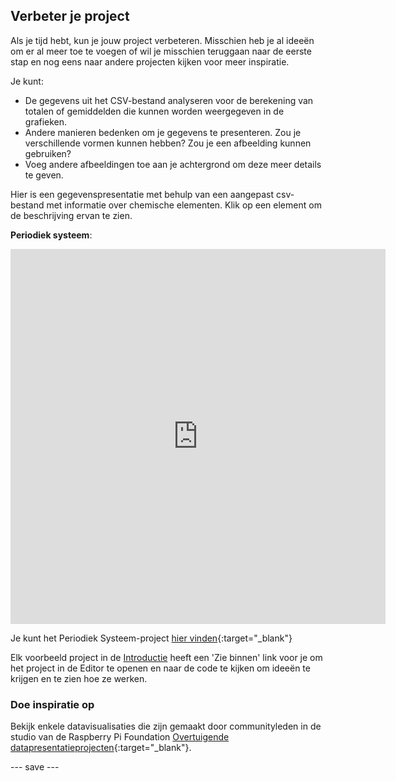 ## Verbeter je project

Als je tijd hebt, kun je jouw project verbeteren. Misschien heb je al ideeën om er al meer toe te voegen of wil je misschien teruggaan naar de eerste stap en nog eens naar andere projecten kijken voor meer inspiratie.

Je kunt:
- De gegevens uit het CSV-bestand analyseren voor de berekening van totalen of gemiddelden die kunnen worden weergegeven in de grafieken.
- Andere manieren bedenken om je gegevens te presenteren. Zou je verschillende vormen kunnen hebben? Zou je een afbeelding kunnen gebruiken?
- Voeg andere afbeeldingen toe aan je achtergrond om deze meer details te geven.

Hier is een gegevenspresentatie met behulp van een aangepast csv-bestand met informatie over chemische elementen. Klik op een element om de beschrijving ervan te zien.

**Periodiek systeem**:
<iframe src="https://editor.raspberrypi.org/en/embed/viewer/periodic-table-example" width="600" height="600" frameborder="0" marginwidth="0" marginheight="0" allowfullscreen>
</iframe>

Je kunt het Periodiek Systeem-project [hier vinden](https://editor.raspberrypi.org/en/projects/periodic-table-example){:target="_blank"}

Elk voorbeeld project in de [Introductie](https://projects.raspberrypi.org/en/projects/persuasive-data-presentation/0) heeft een 'Zie binnen' link voor je om het project in de Editor te openen en naar de code te kijken om ideeën te krijgen en te zien hoe ze werken.

### Doe inspiratie op

Bekijk enkele datavisualisaties die zijn gemaakt door communityleden in de studio van de Raspberry Pi Foundation [Overtuigende datapresentatieprojecten](https://wke.lt/w/s/Pmjl0o){:target="_blank"}.

--- save ---

